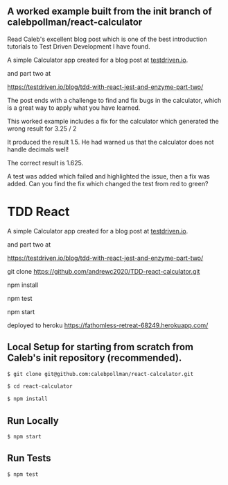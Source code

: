 ## A worked example built from the init branch of calebpollman/react-calculator

Read Caleb's excellent blog post which is one of the best introduction tutorials to Test Driven Development I have found.

A simple Calculator app created for a blog post at [testdriven.io](https://testdriven.io/blog/tdd-with-react-jest-and-enzyme-part-one/). 

and part two at

https://testdriven.io/blog/tdd-with-react-jest-and-enzyme-part-two/

The post ends with a challenge to find and fix bugs in the calculator, which is a great way to apply what you have learned.

This worked example includes a fix for the calculator which generated the wrong result for 3.25 / 2

It produced the result 1.5.  He had warned us that the calculator does not handle decimals well!

The correct result is 1.625.

A test was added which failed and highlighted the issue, then a fix was added. Can you find the fix which changed the test from red to green?


# TDD React

A simple Calculator app created for a blog post at [testdriven.io](https://testdriven.io/blog/tdd-with-react-jest-and-enzyme-part-one/). 

and part two at

https://testdriven.io/blog/tdd-with-react-jest-and-enzyme-part-two/


git clone https://github.com/andrewc2020/TDD-react-calculator.git

npm install

npm test

npm start

deployed to heroku https://fathomless-retreat-68249.herokuapp.com/

## Local Setup for starting from scratch from Caleb's init repository (recommended).

```sh
$ git clone git@github.com:calebpollman/react-calculator.git
```

```sh
$ cd react-calculator
```

```sh
$ npm install
```

## Run Locally

```sh
$ npm start
```

## Run Tests

```sh
$ npm test
```
